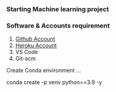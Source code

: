 ### Starting Machine learning project

### Software & Accounts requirement

1. [Github Account](https://github.com)
2. [Heroku Account](https://dashboard.heroku.com/apps)
3. VS Code
4. Git-scm


Create Conda environment
...

conda create -p venv python==3.9 -y 